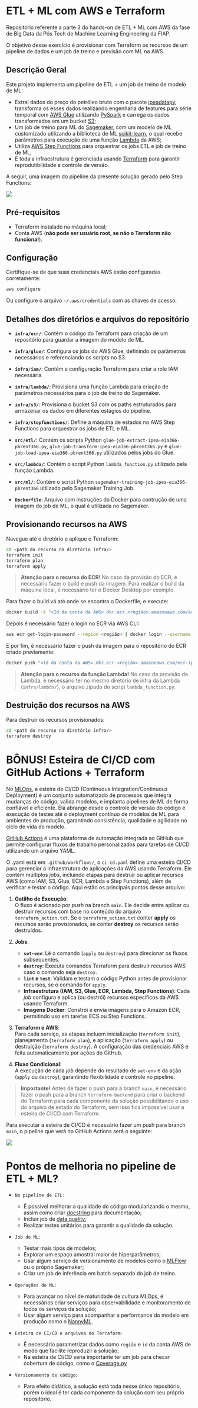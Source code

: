 # ETL + ML com AWS e Terraform

Repositório referente a parte 3 do hands-on de ETL + ML com AWS da fase de Big Data da Pós Tech de Machine Learning Engineering da FIAP.

O objetivo desse exercício é provisionar com Terraform os recursos de um pipeline de dados e um job de treino e previsão com ML na AWS.  

## Descrição Geral

Este projeto implementa um pipeline de ETL + um job de treino de modelo de ML:

- Extrai dados do preço do petróleo bruto com o pacote [ipeadatapy](https://github.com/luanborelli/ipeadatapy), transforma os esses dados realizando engenharia de features para série temporal com [AWS Glue](https://aws.amazon.com/pt/glue/) utilizando [PySpark](https://spark.apache.org/docs/latest/api/python/index.html) e carrega os dados transformados em um bucket [S3](https://aws.amazon.com/pt/s3/);
- Um job de treino para ML do [Sagemaker](https://aws.amazon.com/pt/sagemaker/), com um modelo de ML customizado utilizando a biblioteca de ML [scikit-learn](https://scikit-learn.org/stable/), o qual recebe parâmetros para execução de uma função [Lambda](https://aws.amazon.com/pt/lambda/) da AWS;
- Utiliza [AWS Step Functions](https://aws.amazon.com/pt/step-functions/) para orquestrar os jobs ETL e job de treino de ML;
- E toda a infraestrutura é gerenciada usando [Terraform](https://www.terraform.io/) para garantir reprodutibilidade e controle de versão.

A seguir, uma imagem do pipeline da presente solução gerado pelo Step Functions:

![](pipeline-etl-ml.png)

## Pré-requisitos

- Terraform instalado na máquina local;
- Conta AWS (**não pode ser usuário root, se não o Terraform não funciona!**).

## Configuração

Certifique-se de que suas credenciais AWS estão configuradas corretamente:

```bash
aws configure
```

Ou configure o arquivo `~/.aws/credentials` com as chaves de acesso.

## Detalhes dos diretórios e arquivos do repositório 

* **`infra/ecr/`**: Contém o código do Terraform para criação de um repositório para guardar a imagem do modelo de ML.

* **`infra/glue/`**: Configura os jobs do AWS Glue, definindo os parâmetros necessários e referenciando os scripts no S3.

* **`infra/iam/`**: Contém a configuração Terraform para criar a role IAM necessária.

* **`infra/lambda/`**: Provisiona uma função Lambda para criação de parâmetros necessários para o job de treino do Sagemaker.

* **`infra/s3/`**: Provisiona o bucket S3 com os paths estruturados para armazenar os dados em diferentes estágios do pipeline.

* **`infra/stepfunctions/`**: Define a máquina de estados no AWS Step Functions para orquestrar os jobs de ETL e ML.

* **`src/etl/`**: Contém os scripts Python `glue-job-extract-ipea-eia366-pbrent366.py`, `glue-job-transform-ipea-eia366-pbrent366.py` e `glue-job-load-ipea-eia366-pbrent366.py` utilizados pelos jobs do Glue.

* **`src/lambda/`**: Contém o script Python `lambda_function.py` utilizado pela função Lambda.

* **`src/ml/`**: Contém o script Python `sagemaker-training-job-ipea-eia366-pbrent366` utilizado pelo Sagemaker Training Job.

* **`Dockerfile`**: Arquivo com instruções do Docker para contrução de uma imagem do job de ML, o qual é utilizada no Sagemaker.

## Provisionando recursos na AWS

Navegue até o diretório e aplique o Terraform:

```bash
cd <path do recurso no diretório infra/>
terraform init
terraform plan
terraform apply
```

> **Atenção para o recurso do ECR!** No caso da provisão do ECR, é necessário fazer o build e push da imagem. Para realizar o build da máquina local, é necessário ter o Docker Desktop por exemplo.

Para fazer o build vá até onde se encontra o Dockerfile, e execute:

```bash
docker build -t "<Id da conta da AWS>.dkr.ecr.<região>.amazonaws.com/ecr-ipea-eia366-pbrent366:latest" -f Dockerfile .
```

Depois é necessário fazer o login no ECR via AWS CLI:

```bash
aws ecr get-login-password --region <região> | docker login --username AWS --password-stdin <Id da conta da AWS>.dkr.ecr.<região>.amazonaws.com
```

E por fim, é necessário fazer o push da imagem para o repositório do ECR criado previamente:

```bash
docker push "<Id da conta da AWS>.dkr.ecr.<região>.amazonaws.com/ecr-ipea-eia366-pbrent366:latest"
```

> **Atenção para o recurso da função Lambda!** No caso da provisão da Lambda, é necessário ter no mesmo diretório de infra da Lambda (`infra/lambda/`), o arquivo zipado do script `lambda_function.py`.

## Destruição dos recursos na AWS

Para destruir os recursos provisionados:

```bash
cd <path do recurso no diretório infra/>
terraform destroy
```

# **BÔNUS!** Esteira de CI/CD com GitHub Actions + Terraform

No [MLOps](https://cloud.google.com/architecture/mlops-continuous-delivery-and-automation-pipelines-in-machine-learning), a esteira de CI/CD (Continuous Integration/Continuous Deployment) é um conjunto automatizado de processos que integra mudanças de código, valida modelos, e implanta pipelines de ML de forma confiável e eficiente. Ela abrange desde o controle de versão do código e execução de testes até o deployment contínuo de modelos de ML para ambientes de produção, garantindo consistência, qualidade e agilidade no ciclo de vida do modelo. 

[GitHub Actions](https://github.com/features/actions) é uma plataforma de automação integrada ao GitHub que permite configurar fluxos de trabalho personalizados para tarefas de CI/CD utilizando um arquivo YAML.

O .yaml está em `.github/workflows/`, o `ci-cd.yaml` define uma esteira CI/CD para gerenciar a infraestrutura de aplicações da AWS usando Terraform. Ele contém múltiplos *jobs*, incluindo etapas para destruir ou aplicar recursos AWS (como IAM, S3, Glue, ECR, Lambda e Step Functions), além de verificar e testar o código. Aqui estão os principais pontos desse arquivo:

1. **Gatilho de Execução**:  
   O fluxo é acionado por *push* na branch `main`. Ele decide entre aplicar ou destruir recursos com base no conteúdo do arquivo `terraform_action.txt`. Se o `terraform_action.txt` conter **apply** os recursos serão provisionados, se conter **destroy** os recursos serão destruídos. 

2. **Jobs**:  
   - **`set-env`**: Lê o comando (`apply` ou `destroy`) para direcionar os fluxos subsequentes.
   - **`destroy`**: Executa comandos Terraform para destruir recursos AWS caso o comando seja `destroy`.
   - **`lint` e `test`**: Validam e testam o código Python antes de provisionar recursos, se o comando for `apply`.
   - **Infraestrutura (IAM, S3, Glue, ECR, Lambda, Step Functions)**: Cada *job* configura e aplica (ou destrói) recursos específicos da AWS usando Terraform.
   - **Imagens Docker**: Constrói e envia imagens para o Amazon ECR, permitindo uso em tarefas ECS ou Step Functions.

3. **Terraform e AWS**:  
   Para cada serviço, as etapas incluem inicialização (`terraform init`), planejamento (`terraform plan`), e aplicação (`terraform apply`) ou destruição (`terraform destroy`). A configuração das credenciais AWS é feita automaticamente por ações do GitHub.

4. **Fluxo Condicional**:  
   A execução de cada *job* depende do resultado de `set-env` e da ação (`apply` ou `destroy`), garantindo flexibilidade e controle no pipeline.

> **Importante!** Antes de fazer o push para a branch `main`, é necessário fazer o push para a branch `terraform-backend` para criar o backend do Terraform para cada componente da solução possibilitando o uso do arquivo de estado do Terraform, sem isso fica impossível usar a esteira de CI/CD com Terraform.

Para executar a esteira de CI/CD é necessário fazer um push para branch `main`, o pipeline que verá no GitHub Actions será o seguinte:

![](github_actions.png)

# Pontos de melhoria no pipeline de ETL + ML?

- `No pipeline de ETL:`
    * É possível melhorar a qualidade do código modularizando o mesmo, assim como criar [docstring](https://www.datacamp.com/pt/tutorial/docstrings-python) para documentação;
    * Incluir job de [data quality](https://www.datacamp.com/cheat-sheet/data-quality-dimensions-cheat-sheet?utm_source=google&utm_medium=paid_search&utm_campaignid=21374847033&utm_adgroupid=165153435562&utm_device=c&utm_keyword=&utm_matchtype=&utm_network=g&utm_adpostion=&utm_creative=702515733971&utm_targetid=dsa-2264919291589&utm_loc_interest_ms=&utm_loc_physical_ms=9197252&utm_content=DSA~blog~Julia&utm_campaign=240617_1-sea~dsa~tofu_2-b2c_3-ptbr-lang-en_4-prc_5-na_6-na_7-le_8-pdsh-go_9-nb-e_10-na_11-na&gad_source=1&gclid=Cj0KCQiA3sq6BhD2ARIsAJ8MRwWrye8OAfRSWixKeLMxTJf5rHU3OpOzBQY7tKBq2_BE5Gy_QFXEQhcaAnmZEALw_wcB);
    * Realizar testes unitários para garantir a qualidade da solução.

- `Job de ML`: 
    * Testar mais tipos de modelos;
    * Explorar um espaço amostral maior de hiperparâmetros;
    * Usar algum serviço de versionamento de modelos como o [MLFlow](https://mlflow.org/) ou o próprio Sagemaker;
    * Criar um job de inferência em batch separado do job de treino.

- `Operações de ML`:
    * Para avançar no nível de maturidade de cultura MLOps, é necessários criar serviços para observabilidade e monitoramento de todos os serviços da solução;
    * Usar algum serviço para acompanhar a performance do modelo em produção como o [NannyML](https://www.nannyml.com/).

- `Esteira de CI/CD e arquivos do Terraform`:
    * É necessário parametrizar dados como `região` e `id` da conta AWS de modo que facilite reproduzir a solução;
    * Na esteira de CI/CD seria importante ter um job para checar cobertura de código, como o [Coverage.py](https://coverage.readthedocs.io/en/7.6.9/)

- `Versionamento de código`:
   * Para efeito didático, a solução está toda nesse único repositório, porém o ideal é ter cada componente da solução com seu próprio repositório.